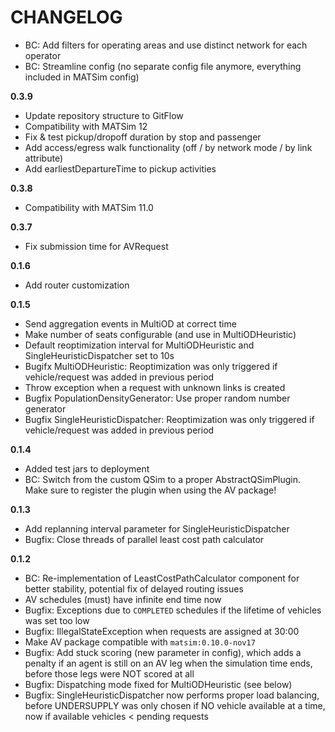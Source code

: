 # CHANGELOG

- BC: Add filters for operating areas and use distinct network for each operator
- BC: Streamline config (no separate config file anymore, everything included in MATSim config)

**0.3.9**

- Update repository structure to GitFlow
- Compatibility with MATSim 12
- Fix & test pickup/dropoff duration by stop and passenger
- Add access/egress walk functionality (off / by network mode / by link attribute)
- Add earliestDepartureTime to pickup activities

**0.3.8**

- Compatibility with MATSim 11.0

**0.3.7**

- Fix submission time for AVRequest

**0.1.6**

- Add router customization

**0.1.5**

- Send aggregation events in MultiOD at correct time
- Make number of seats configurable (and use in MultiODHeuristic)
- Default reoptimization interval for MultiODHeuristic and SingleHeuristicDispatcher set to 10s
- Bugifx MultiODHeuristic: Reoptimization was only triggered if vehicle/request was added in previous period
- Throw exception when a request with unknown links is created
- Bugfix PopulationDensityGenerator: Use proper random number generator
- Bugfix SingleHeuristicDispatcher: Reoptimization was only triggered if vehicle/request was added in previous period

**0.1.4**

- Added test jars to deployment
- BC: Switch from the custom QSim to a proper AbstractQSimPlugin. Make sure to register the plugin when using the AV package!

**0.1.3**

- Add replanning interval parameter for SingleHeuristicDispatcher
- Bugfix: Close threads of parallel least cost path calculator

**0.1.2**

- BC: Re-implementation of LeastCostPathCalculator component for better stability, potential fix of delayed routing issues
- AV schedules (must) have infinite end time now
- Bugfix: Exceptions due to `COMPLETED` schedules if the lifetime of vehicles was set too low
- Bugfix: IllegalStateException when requests are assigned at 30:00
- Make AV package compatible with `matsim:0.10.0-nov17`
- Bugfix: Add stuck scoring (new parameter in config), which adds a penalty if an agent is still on an AV leg when the simulation time ends, before those legs were NOT scored at all
- Bugfix: Dispatching mode fixed for MultiODHeuristic (see below)
- Bugfix: SingleHeuristicDispatcher now performs proper load balancing, before UNDERSUPPLY was only chosen if NO vehicle
available at a time, now if available vehicles < pending requests
